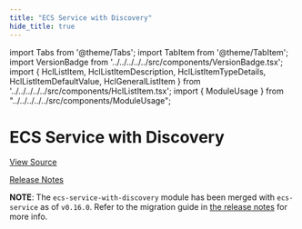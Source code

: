 ```yaml
---
title: "ECS Service with Discovery"
hide_title: true
---
```


import Tabs from '@theme/Tabs';
import TabItem from '@theme/TabItem';
import VersionBadge from '../../../../../src/components/VersionBadge.tsx';
import { HclListItem, HclListItemDescription, HclListItemTypeDetails, HclListItemDefaultValue, HclGeneralListItem } from '../../../../../src/components/HclListItem.tsx';
import { ModuleUsage } from "../../../../../src/components/ModuleUsage";

<VersionBadge repoTitle="Amazon ECS" version="1.2.0" lastModifiedVersion="0.24.1"/>

# ECS Service with Discovery

<a href="https://github.com/gruntwork-io/terraform-aws-ecs/tree/v1.2.0/modules/ecs-service-with-discovery" className="link-button" title="View the source code for this module in GitHub.">View Source</a>

<a href="https://github.com/gruntwork-io/terraform-aws-ecs/releases/tag/v0.24.1" className="link-button" title="Release notes for only versions which impacted this module.">Release Notes</a>

**NOTE**: The `ecs-service-with-discovery` module has been merged with `ecs-service` as of `v0.16.0`. Refer to the migration
guide in [the release notes](https://github.com/gruntwork-io/terraform-aws-ecs/releases/tag/v0.16.0) for more info.

<!-- ##DOCS-SOURCER-START
{
  "originalSources": [
    "https://github.com/gruntwork-io/terraform-aws-ecs/tree/v1.2.0/modules/ecs-service-with-discovery/readme.md",
    "https://github.com/gruntwork-io/terraform-aws-ecs/tree/v1.2.0/modules/ecs-service-with-discovery/variables.tf",
    "https://github.com/gruntwork-io/terraform-aws-ecs/tree/v1.2.0/modules/ecs-service-with-discovery/outputs.tf"
  ],
  "sourcePlugin": "module-catalog-api",
  "hash": "8a5aebb06ec9d607a2c8dbccfe53a22f"
}
##DOCS-SOURCER-END -->
